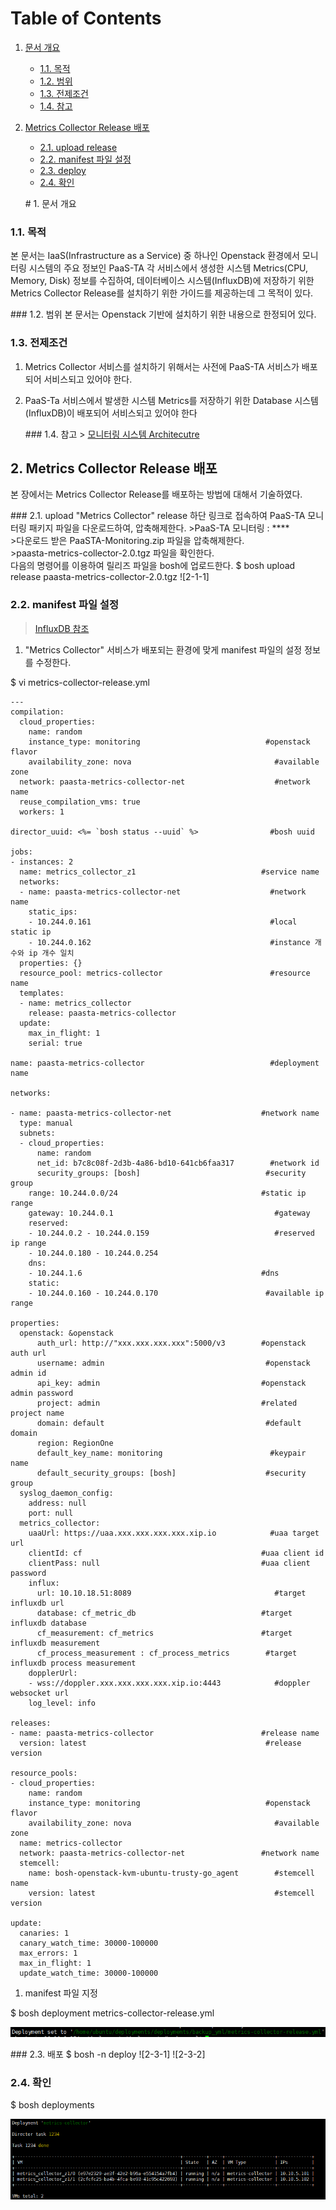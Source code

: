 # Table of Contents

1. [문서 개요](paas-ta-metrics-collector-openstack-_v1.0.md#1)
   * [1.1. 목적](paas-ta-metrics-collector-openstack-_v1.0.md#2)
   * [1.2. 범위](paas-ta-metrics-collector-openstack-_v1.0.md#3)
   * [1.3. 전제조건](paas-ta-metrics-collector-openstack-_v1.0.md#4)
   * [1.4. 참고](paas-ta-metrics-collector-openstack-_v1.0.md#5)
2. [Metrics Collector Release 배포](paas-ta-metrics-collector-openstack-_v1.0.md#6)

   * [2.1.  upload release](paas-ta-metrics-collector-openstack-_v1.0.md#7)
   * [2.2.  manifest 파일 설정](paas-ta-metrics-collector-openstack-_v1.0.md#8)
   * [2.3.  deploy](paas-ta-metrics-collector-openstack-_v1.0.md#9)
   * [2.4.  확인](paas-ta-metrics-collector-openstack-_v1.0.md#10)

   \# 1. 문서 개요

### 1.1. 목적

본 문서는 IaaS\(Infrastructure as a Service\) 중 하나인 Openstack 환경에서 모니터링 시스템의 주요 정보인 PaaS-TA 각 서비스에서 생성한 시스템 Metrics\(CPU, Memory, Disk\) 정보를 수집하여, 데이터베이스 시스템\(InfluxDB\)에 저장하기 위한 Metrics Collector Release를 설치하기 위한 가이드를 제공하는데 그 목적이 있다.

\#\#\# 1.2. 범위 본 문서는 Openstack 기반에 설치하기 위한 내용으로 한정되어 있다.

### 1.3. 전제조건

1. Metrics Collector 서비스를 설치하기 위해서는 사전에 PaaS-TA 서비스가 배포되어 서비스되고 있어야 한다.
2. PaaS-Ta 서비스에서 발생한 시스템 Metrics를 저장하기 위한 Database 시스템\(InfluxDB\)이 배포되어 서비스되고 있어야 한다

   \#\#\# 1.4. 참고 &gt; [모니터링 시스템 Architecutre](https://github.com/OpenPaaSRnD/Documents-PaaSTA-2.0/blob/master/Use-Guide/PaaS-TA%20%EB%AA%A8%EB%8B%88%ED%84%B0%EB%A7%81%20%EC%8B%9C%EC%8A%A4%ED%85%9C%20Architecture.md)

## 2.  Metrics Collector Release 배포

본 장에서는 Metrics Collector Release를 배포하는 방법에 대해서 기술하였다.

\#\#\# 2.1. upload "Metrics Collector" release 하단 링크로 접속하여 PaaS-TA 모니터링 패키지 파일을 다운로드하여, 압축해제한다. &gt;PaaS-TA 모니터링 : \*\*\*\*  
&gt;다운로드 받은 PaaSTA-Monitoring.zip 파일을 압축해제한다.  
&gt;paasta-metrics-collector-2.0.tgz 파일을 확인한다.  
다음의 명령어를 이용하여 릴리즈 파일을 bosh에 업로드한다. $ bosh upload release paasta-metrics-collector-2.0.tgz !\[2-1-1\]

### 2.2.  manifest 파일 설정

> [InfluxDB 참조](https://github.com/OpenPaaSRnD/Documents-PaaSTA-2.0/blob/master/Use-Guide/PaaS-TA%20%EB%AA%A8%EB%8B%88%ED%84%B0%EB%A7%81%20DB%20%EB%B0%8F%20Metrics%20%EA%B0%80%EC%9D%B4%EB%93%9C.md)

1. "Metrics Collector" 서비스가 배포되는 환경에 맞게 manifest 파일의 설정 정보를 수정한다.

$ vi metrics-collector-release.yml

```text
---
compilation:
  cloud_properties:
    name: random
    instance_type: monitoring                            #openstack flavor
    availability_zone: nova                                #available zone
  network: paasta-metrics-collector-net                    #network name
  reuse_compilation_vms: true
  workers: 1

director_uuid: <%= `bosh status --uuid` %>                #bosh uuid

jobs:
- instances: 2
  name: metrics_collector_z1                            #service name
  networks:
  - name: paasta-metrics-collector-net                    #network name
    static_ips: 
    - 10.244.0.161                                        #local static ip
    - 10.244.0.162                                        #instance 개수와 ip 개수 일치
  properties: {}
  resource_pool: metrics-collector                        #resource name
  templates:
  - name: metrics_collector    
    release: paasta-metrics-collector
  update:
    max_in_flight: 1
    serial: true

name: paasta-metrics-collector                            #deployment name

networks:

- name: paasta-metrics-collector-net                    #network name
  type: manual
  subnets:
  - cloud_properties:
      name: random
      net_id: b7c8c08f-2d3b-4a86-bd10-641cb6faa317        #network id
      security_groups: [bosh]                            #security group
    range: 10.244.0.0/24                                #static ip range
    gateway: 10.244.0.1                                    #gateway
    reserved:
    - 10.244.0.2 - 10.244.0.159                            #reserved ip range
    - 10.244.0.180 - 10.244.0.254
    dns:
    - 10.244.1.6                                        #dns
    static:
    - 10.244.0.160 - 10.244.0.170                        #available ip range

properties:
  openstack: &openstack
      auth_url: http://"xxx.xxx.xxx.xxx":5000/v3        #openstack auth url
      username: admin                                    #openstack admin id
      api_key: admin                                    #openstack admin password
      project: admin                                    #related project name
      domain: default                                    #default domain
      region: RegionOne                                                                                                        
      default_key_name: monitoring                        #keypair name
      default_security_groups: [bosh]                    #security group
  syslog_daemon_config:
    address: null
    port: null
  metrics_collector:
    uaaUrl: https://uaa.xxx.xxx.xxx.xxx.xip.io            #uaa target url
    clientId: cf                                        #uaa client id
    clientPass: null                                    #uaa client password
    influx:
      url: 10.10.18.51:8089                                #target influxdb url
      database: cf_metric_db                            #target influxdb database
      cf_measurement: cf_metrics                        #target influxdb measurement
      cf_process_measurement : cf_process_metrics        #target influxdb process measurement
    dopplerUrl:
    - wss://doppler.xxx.xxx.xxx.xxx.xip.io:4443            #doppler websocket url
    log_level: info

releases:
- name: paasta-metrics-collector                        #release name
  version: latest                                        #release version                

resource_pools:
- cloud_properties:
    name: random
    instance_type: monitoring                            #openstack flavor
    availability_zone: nova                                #available zone
  name: metrics-collector
  network: paasta-metrics-collector-net                 #network name
  stemcell:
    name: bosh-openstack-kvm-ubuntu-trusty-go_agent        #stemcell name
    version: latest                                        #stemcell version

update:
  canaries: 1
  canary_watch_time: 30000-100000
  max_errors: 1
  max_in_flight: 1
  update_watch_time: 30000-100000
```

1. manifest 파일 지정

$ bosh deployment metrics-collector-release.yml

![](../../../.gitbook/assets/2-2-1%20%288%29.png)

\#\#\# 2.3. 배포 $ bosh -n deploy !\[2-3-1\] !\[2-3-2\]

### 2.4.  확인

$ bosh deployments

![](../../../.gitbook/assets/2-4-1%20%2817%29.png)

